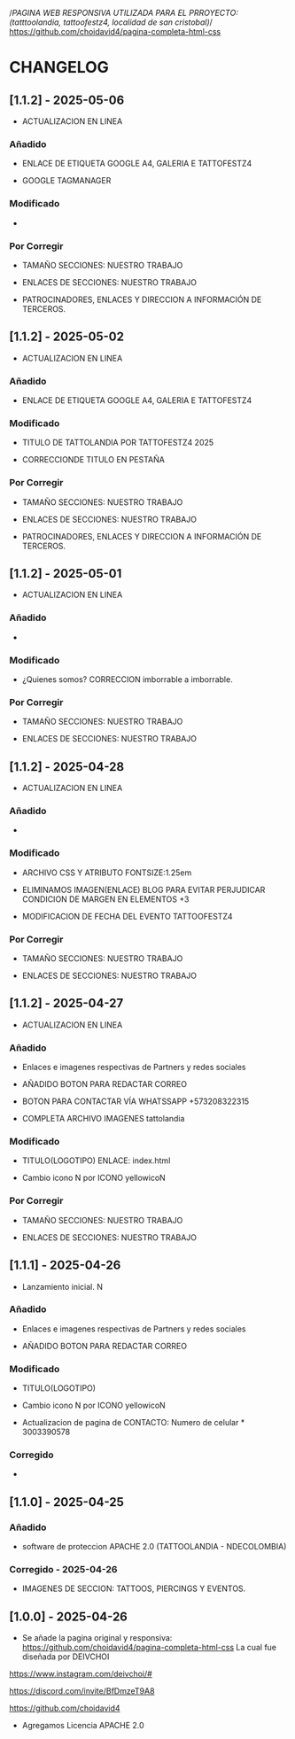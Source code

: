 /*PAGINA WEB RESPONSIVA UTILIZADA PARA EL PRROYECTO: (tatttoolandia, tattoofestz4, localidad de san cristobal)*/
 https://github.com/choidavid4/pagina-completa-html-css

 # CHANGELOG
 
## [1.1.2] - 2025-05-06

-   ACTUALIZACION EN LINEA

### Añadido

-   ENLACE DE ETIQUETA GOOGLE A4, GALERIA E TATTOFESTZ4

-   GOOGLE TAGMANAGER

### Modificado

-  

### Por Corregir 

-   TAMAÑO SECCIONES: NUESTRO TRABAJO

-   ENLACES DE SECCIONES: NUESTRO TRABAJO

-   PATROCINADORES, ENLACES Y DIRECCION A INFORMACIÓN DE TERCEROS.

## [1.1.2] - 2025-05-02

-   ACTUALIZACION EN LINEA

### Añadido

-   ENLACE DE ETIQUETA GOOGLE A4, GALERIA E TATTOFESTZ4

### Modificado

-   TITULO DE TATTOLANDIA POR TATTOFESTZ4 2025

-   CORRECCIONDE TITULO EN PESTAÑA


### Por Corregir 

-   TAMAÑO SECCIONES: NUESTRO TRABAJO

-   ENLACES DE SECCIONES: NUESTRO TRABAJO

-   PATROCINADORES, ENLACES Y DIRECCION A INFORMACIÓN DE TERCEROS.

 ## [1.1.2] - 2025-05-01

- ACTUALIZACION EN LINEA

### Añadido

- 

### Modificado

-   ¿Quienes somos? CORRECCION imborrable a imborrable.


### Por Corregir 

-   TAMAÑO SECCIONES: NUESTRO TRABAJO

-   ENLACES DE SECCIONES: NUESTRO TRABAJO

## [1.1.2] - 2025-04-28

- ACTUALIZACION EN LINEA

### Añadido

- 

### Modificado

-   ARCHIVO CSS Y ATRIBUTO FONTSIZE:1.25em

-   ELIMINAMOS IMAGEN(ENLACE) BLOG PARA EVITAR PERJUDICAR CONDICION DE MARGEN EN ELEMENTOS +3

-   MODIFICACION DE FECHA DEL EVENTO TATTOOFESTZ4


### Por Corregir 

-   TAMAÑO SECCIONES: NUESTRO TRABAJO

-   ENLACES DE SECCIONES: NUESTRO TRABAJO

 ## [1.1.2] - 2025-04-27

- ACTUALIZACION EN LINEA

### Añadido

-  Enlaces e imagenes respectivas de Partners y redes sociales

-   AÑADIDO BOTON PARA REDACTAR CORREO

-  BOTON PARA CONTACTAR VÍA WHATSSAPP +573208322315

-  COMPLETA ARCHIVO IMAGENES tattolandia


### Modificado

-   TITULO(LOGOTIPO) ENLACE: index.html

-   Cambio icono N por ICONO yellowicoN

### Por Corregir 

-   TAMAÑO SECCIONES: NUESTRO TRABAJO

-   ENLACES DE SECCIONES: NUESTRO TRABAJO

## [1.1.1] - 2025-04-26

-   Lanzamiento inicial. N

### Añadido

-  Enlaces e imagenes respectivas de Partners y redes sociales

-   AÑADIDO BOTON PARA REDACTAR CORREO

### Modificado

-   TITULO(LOGOTIPO)

-   Cambio icono N por ICONO yellowicoN

-   Actualizacion de pagina de CONTACTO:    Numero de celular * 3003390578

### Corregido

-   

## [1.1.0] - 2025-04-25

### Añadido

-   software de proteccion APACHE 2.0 (TATTOOLANDIA - NDECOLOMBIA)


### Corregido  -  2025-04-26

-   IMAGENES DE SECCION: TATTOOS, PIERCINGS Y EVENTOS.

## [1.0.0] - 2025-04-26

-   Se añade la pagina original y responsiva: https://github.com/choidavid4/pagina-completa-html-css
La cual fue diseñada por DEIVCHOI

https://www.instagram.com/deivchoi/#

https://discord.com/invite/BfDmzeT9A8

https://github.com/choidavid4


-   Agregamos Licencia APACHE 2.0

